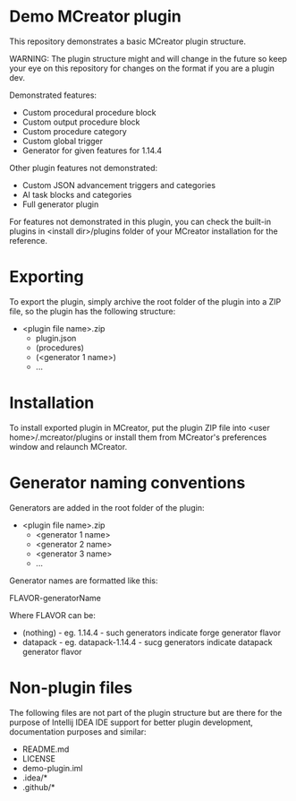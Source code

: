 # Demo MCreator plugin

This repository demonstrates a basic MCreator plugin structure.

WARNING: The plugin structure might and will change in the future so keep your eye on this repository for changes on the format if you are a plugin dev.

Demonstrated features:
* Custom procedural procedure block
* Custom output procedure block
* Custom procedure category
* Custom global trigger
* Generator for given features for 1.14.4

Other plugin features not demonstrated:
* Custom JSON advancement triggers and categories
* AI task blocks and categories
* Full generator plugin

For features not demonstrated in this plugin, you can check the built-in plugins in &lt;install dir&gt;/plugins 
folder of your MCreator installation for the reference.

# Exporting

To export the plugin, simply archive the root folder of the plugin into a ZIP file, so the plugin has 
the following structure:

* &lt;plugin file name&gt;.zip
   * plugin.json
   * (procedures)
   * (<generator 1 name>)
   * ...

# Installation

To install exported plugin in MCreator, put the plugin ZIP file into &lt;user home&gt;/.mcreator/plugins
or install them from MCreator's preferences window and relaunch MCreator. 

# Generator naming conventions

Generators are added in the root folder of the plugin:

* &lt;plugin file name&gt;.zip
   * <generator 1 name>
   * <generator 2 name>
   * <generator 3 name>
   * ...

Generator names are formatted like this:

FLAVOR-generatorName

Where FLAVOR can be:

* (nothing) - eg. 1.14.4 - such generators indicate forge generator flavor
* datapack - eg. datapack-1.14.4 - sucg generators indicate datapack generator flavor

# Non-plugin files

The following files are not part of the plugin structure but are there for the purpose of Intellij IDEA IDE support
for better plugin development, documentation purposes and similar:

* README.md
* LICENSE
* demo-plugin.iml
* .idea/*
* .github/*
